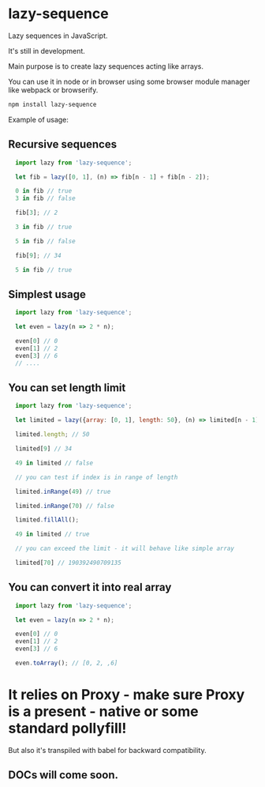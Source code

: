 # lazy-sequence
Lazy sequences in JavaScript.

It's still in development.

Main purpose is to create lazy sequences acting like arrays.

You can use it in node or in browser using some browser module manager like webpack or browserify.

```bash
npm install lazy-sequence
```

Example of usage:

## Recursive sequences
```javascript
  import lazy from 'lazy-sequence';

  let fib = lazy([0, 1], (n) => fib[n - 1] + fib[n - 2]);

  0 in fib // true
  3 in fib // false

  fib[3]; // 2

  3 in fib // true

  5 in fib // false

  fib[9]; // 34

  5 in fib // true
```

## Simplest usage
```javascript
  import lazy from 'lazy-sequence';

  let even = lazy(n => 2 * n);

  even[0] // 0
  even[1] // 2
  even[3] // 6
  // ....
```

## You can set length limit
```javascript
  import lazy from 'lazy-sequence';

  let limited = lazy({array: [0, 1], length: 50}, (n) => limited[n - 1] + limited[n - 2]);

  limited.length; // 50

  limited[9] // 34

  49 in limited // false

  // you can test if index is in range of length

  limited.inRange(49) // true

  limited.inRange(70) // false

  limited.fillAll();

  49 in limited // true

  // you can exceed the limit - it will behave like simple array

  limited[70] // 190392490709135
```

## You can convert it into real array
```javascript
  import lazy from 'lazy-sequence';

  let even = lazy(n => 2 * n);

  even[0] // 0
  even[1] // 2
  even[3] // 6

  even.toArray(); // [0, 2, ,6]
```

# It relies on Proxy - make sure Proxy is a present - native or some standard pollyfill!
But also it's transpiled with babel for backward compatibility.

## DOCs will come soon.
